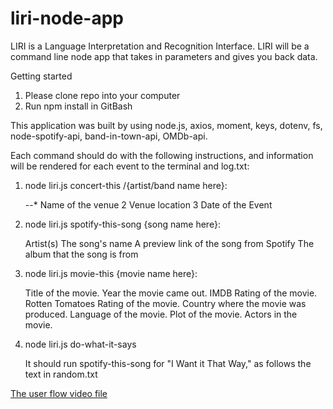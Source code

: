 # liri-node-app

LIRI is a Language Interpretation and Recognition Interface. LIRI will be a command line node app that takes in parameters and gives you back data.

Getting started
1. Please clone repo into your computer
2. Run npm install in GitBash

This application was built by using node.js, axios, moment, keys, dotenv, fs, node-spotify-api, band-in-town-api, OMDb-api.

Each command should do with the following instructions, and information will be rendered for each event to the terminal and log.txt:

1. node liri.js concert-this /{artist/band name here}:

	--* Name of the venue
	2 Venue location
	3 Date of the Event
	
2. node liri.js spotify-this-song {song name here}:

	Artist(s)
	The song's name
	A preview link of the song from Spotify
	The album that the song is from
	
3. node liri.js movie-this {movie name here}:
	
	Title of the movie.
    Year the movie came out.
    IMDB Rating of the movie.
    Rotten Tomatoes Rating of the movie.
    Country where the movie was produced.
    Language of the movie.
    Plot of the movie.
    Actors in the movie.
	
4. node liri.js do-what-it-says

	It should run spotify-this-song for "I Want it That Way," as follows the text in random.txt

[The user flow video file](./assets/video/user-flow.mp4)

